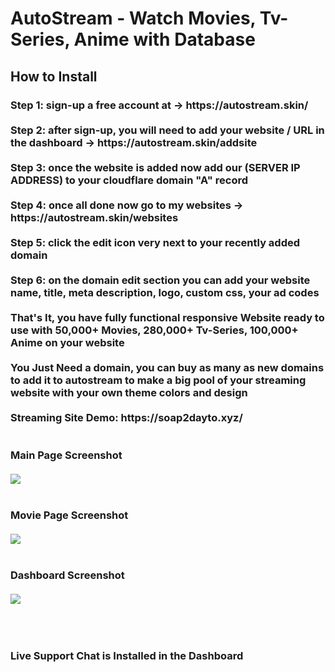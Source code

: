 <h1>AutoStream - Watch Movies, Tv-Series, Anime with Database</h1>

<h2>How to Install</h2>

<h3>Step 1: sign-up a free account at -> https://autostream.skin/
<br><br>
Step 2: after sign-up, you will need to add your website / URL in the dashboard -> https://autostream.skin/addsite
<br><br>
Step 3: once the website is added now add our (SERVER IP ADDRESS) to your cloudflare domain "A" record 
<br><br>  
Step 4: once all done now go to my websites -> https://autostream.skin/websites
<br><br>
Step 5: click the edit icon very next to your recently added domain
<br><br>
Step 6: on the domain edit section you can add your website name, title, meta description, logo, custom css, your ad codes 
<br><br>
That's It, you have fully functional responsive Website ready to use with 50,000+ Movies, 280,000+ Tv-Series, 100,000+ Anime on your website
<br><br>
You Just Need a domain, you can buy as many as new domains to add it to autostream to make a big pool of your streaming website with your own theme colors and design
<br><br>
Streaming Site Demo: https://soap2dayto.xyz/
<br><br><br>
Main Page Screenshot<br><br>
<img src="https://github.com/sizzlingkenny/filmato-2embed-movie-script-php/blob/main/img/1.png">
<br><br><br>
Movie Page Screenshot<br><br>
<img src="https://github.com/sizzlingkenny/filmato-2embed-movie-script-php/blob/main/img/2.png">
<br><br><br>
Dashboard Screenshot<br><br>
<img src="https://raw.githubusercontent.com/sizzlingkenny/filmato-2embed-movie-script-php/main/img/3.png">
</h3>
<br><br>
<h3>Live Support Chat is Installed in the Dashboard</h3>

